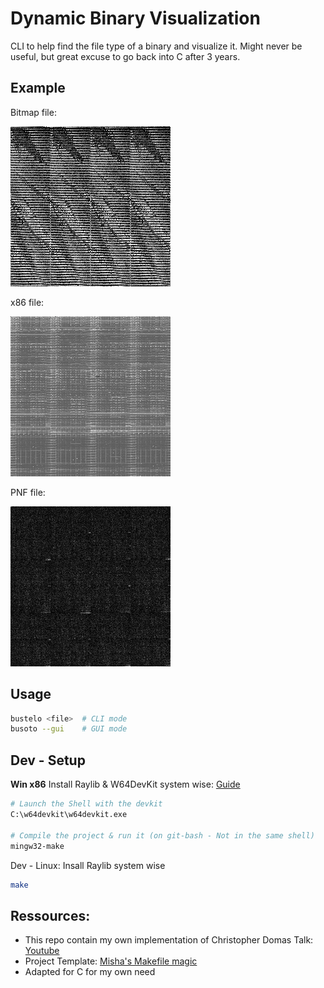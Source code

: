 # Dynamic Binary Visualization

CLI to help find the file type of a binary and visualize it.
Might never be useful, but great excuse to go back into C after 3 years.

## Example
Bitmap file:

<img title="Bitmap" alt="Bitmap output" src="/examples/bmp.png">

x86 file:

<img title="x86" alt="x86 output" src="/examples/x86.png">

PNF file:

<img title="PNG" alt="png output" src="/examples/png.png">

## Usage
```bash
bustelo <file>  # CLI mode
busoto --gui    # GUI mode
```

## Dev - Setup
**Win x86**
Install Raylib & W64DevKit system wise: [Guide](https://github.com/raysan5/raylib/wiki/Working-on-Windows)
```bash
# Launch the Shell with the devkit
C:\w64devkit\w64devkit.exe

# Compile the project & run it (on git-bash - Not in the same shell)
mingw32-make
```

Dev - Linux:
Insall Raylib system wise
```bash
make
```

## Ressources:
- This repo contain my own implementation of Christopher Domas Talk: [Youtube](https://www.youtube.com/watch?v=C8--cXwuuFQ)
- Project Template: [Misha's Makefile magic](https://github.com/KRMisha/Makefile)
- Adapted for C for my own need
